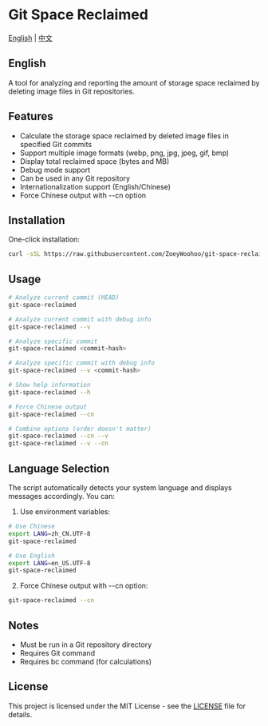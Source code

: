# Git Space Reclaimed

[English](#english) | [中文](README_CN.md)

<h2 id="english">English</h2>

A tool for analyzing and reporting the amount of storage space reclaimed by deleting image files in Git repositories.

## Features

- Calculate the storage space reclaimed by deleted image files in specified Git commits
- Support multiple image formats (webp, png, jpg, jpeg, gif, bmp)
- Display total reclaimed space (bytes and MB)
- Debug mode support
- Can be used in any Git repository
- Internationalization support (English/Chinese)
- Force Chinese output with --cn option

## Installation

One-click installation:

```bash
curl -sSL https://raw.githubusercontent.com/ZoeyWoohoo/git-space-reclaimed/main/install.sh | sudo bash
```

## Usage

```bash
# Analyze current commit (HEAD)
git-space-reclaimed

# Analyze current commit with debug info
git-space-reclaimed --v

# Analyze specific commit
git-space-reclaimed <commit-hash>

# Analyze specific commit with debug info
git-space-reclaimed --v <commit-hash>

# Show help information
git-space-reclaimed --h

# Force Chinese output
git-space-reclaimed --cn

# Combine options (order doesn't matter)
git-space-reclaimed --cn --v
git-space-reclaimed --v --cn
```

## Language Selection

The script automatically detects your system language and displays messages accordingly. You can:

1. Use environment variables:
```bash
# Use Chinese
export LANG=zh_CN.UTF-8
git-space-reclaimed

# Use English
export LANG=en_US.UTF-8
git-space-reclaimed
```

2. Force Chinese output with --cn option:
```bash
git-space-reclaimed --cn
```

## Notes

- Must be run in a Git repository directory
- Requires Git command
- Requires bc command (for calculations)

## License

This project is licensed under the MIT License - see the [LICENSE](LICENSE) file for details. 